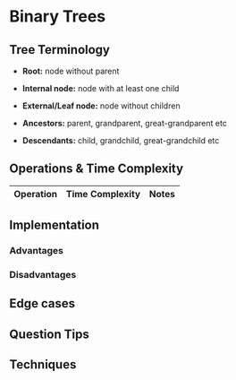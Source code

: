 # Binary Trees
## Tree Terminology
- **Root:** node without parent
- **Internal node:** node with at least one child
- **External/Leaf node:** node without children

- **Ancestors:** parent, grandparent, great-grandparent etc
- **Descendants:** child, grandchild, great-grandchild etc

## Operations & Time Complexity

| Operation | Time Complexity | Notes |
| ----------|-----------------|-------| 

## Implementation

### Advantages

### Disadvantages

## Edge cases

## Question Tips

## Techniques
